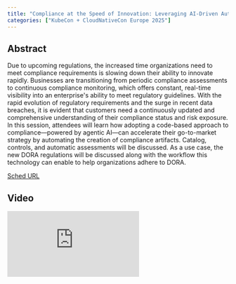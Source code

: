 ```yaml
---
title: "Compliance at the Speed of Innovation: Leveraging AI-Driven Automation for Real-Time Regulatory Read - Larry Carvalho, RobustCloud LLC; Simon Metson, EnterpriseDB; Robert Ficcaglia, Sunstone Secure, LLC; Anca Sailer, Red Hat / IBM; Yuji Watanabe, IBM Japa"
categories: ["KubeCon + CloudNativeCon Europe 2025"]
---
```


## Abstract

Due to upcoming regulations, the increased time organizations need to meet compliance requirements is slowing down their ability to innovate rapidly. Businesses are transitioning from periodic compliance assessments to continuous compliance monitoring, which offers constant, real-time visibility into an enterprise's ability to meet regulatory guidelines. With the rapid evolution of regulatory requirements and the surge in recent data breaches, it is evident that customers need a continuously updated and comprehensive understanding of their compliance status and risk exposure. In this session, attendees will learn how adopting a code-based approach to compliance—powered by agentic AI—can accelerate their go-to-market strategy by automating the creation of compliance artifacts. Catalog, controls, and automatic assessments will be discussed. As a use case, the new DORA regulations will be discussed along with the workflow this technology can enable to help organizations adhere to DORA.

[Sched URL](https://kccnceu2025.sched.com/event/b092281b19fcc505147714037787a0a0)

## Video

<iframe src="https://www.youtube.com/embed/DmfZq70WOxI" frameborder="0" allow="accelerometer; autoplay; encrypted-media; gyroscope; picture-in-picture" allowfullscreen></iframe>
